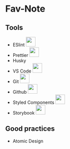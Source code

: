 # Fav-Note

## Tools

<ul>
  <li>ESlint <img src="https://github.com/wikk2207/Fav-Note/blob/develop/public/eslint.png" height="30"> </li>
  <li>Prettier <img src="https://github.com/wikk2207/Fav-Note/blob/develop/public/prettier.png" height="30"> </li>
  <li>Husky </li>
  <li>VS Code <img src="https://github.com/wikk2207/Fav-Note/blob/develop/public/vscode.png" height="30"> </li>
  <li>Git <img src="https://github.com/wikk2207/Fav-Note/blob/develop/public/git.png" height="30"> </li>
  <li>Github <img src="https://github.com/wikk2207/Fav-Note/blob/develop/public/github.png" height="30"> </li>
  <li>Styled Components <img src="https://github.com/wikk2207/Fav-Note/blob/develop/public/styled-components.png" height="30"> </li>
  <li>Storybook <img src="https://github.com/wikk2207/Fav-Note/blob/develop/public/storybook.png" height="30"> </li>
</ul>

## Good practices

- Atomic Design
